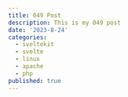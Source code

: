 ```yaml
---
title: 049 Post
description: This is my 049 post
date: '2023-8-24'
categories:
  - sveltekit
  - svelte
  - linux
  - apache
  - php
published: true
---
```


